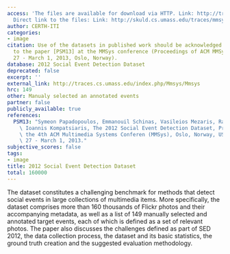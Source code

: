```yaml
---
access: 'The files are available for download via HTTP. Link: http://traces.cs.umass.edu/index.php/Mmsys/Mmsys
  Direct link to the files: Link: http://skuld.cs.umass.edu/traces/mmsys/2013/social2012/'
author: CERTH-ITI
categories:
- image
citation: Use of the datasets in published work should be acknowledged by a full citation
  to the paper [PSM13] at the MMSys conference (Proceedings of ACM MMSys 13, February
  27 - March 1, 2013, Oslo, Norway).
database: 2012 Social Event Detection Dataset
deprecated: false
excerpt: ''
external_link: http://traces.cs.umass.edu/index.php/Mmsys/Mmsys
hrc: 149
other: Manualy selected an annotated events
partner: false
publicly_available: true
references:
  PSM13: "Symeon Papadopoulos, Emmanouil Schinas, Vasileios Mezaris, Rapha\xEBl Troncy,\
    \ Ioannis Kompatsiaris, The 2012 Social Event Detection Dataset, Proceedings of\
    \ the 4th ACM Multimedia Systems Conferen (MMSys), Oslo, Norway, USA, February\
    \ 27 - March 1, 2013."
subjective_scores: false
tags:
- image
title: 2012 Social Event Detection Dataset
total: 160000
---
```


The dataset constitutes a challenging benchmark for methods that detect social events in large collections of multimedia items. More specifically, the dataset comprises more than 160 thousands of Flickr photos and their accompanying metadata, as well as a list of 149 manually selected and annotated target events, each of which is defined as a set of relevant photos. The paper also discusses the challenges defined as part of SED 2012, the data collection process, the dataset and its basic statistics, the ground truth creation and the suggested evaluation methodology.